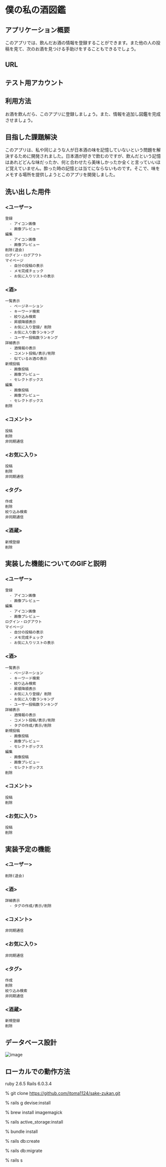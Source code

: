 # 僕の私の酒図鑑

## アプリケーション概要
  このアプリでは、飲んだお酒の情報を登録することができます。また他の人の投稿を見て、次のお酒を見つける手助けをすることもできるでしょう。

## URL

## テスト用アカウント

## 利用方法
  お酒を飲んだら、このアプリに登録しましょう。また、情報を追加し図鑑を完成させましょう。

## 目指した課題解決
  このアプリは、私や同じような人が日本酒の味を記憶していないという問題を解決するために開発されました。日本酒が好きで飲むのですが、飲んだという記憶はあれどどんな味だったか、何と合わせたら美味しかったか全くと言っていいほど覚えていません。酔った時の記憶とは当てにならないものです。そこで、味をメモする場所を提供しようとこのアプリを開発しました。

## 洗い出した用件

  ### <ユーザー>
    登録
      - アイコン画像
      - 画像プレビュー
    編集
      - アイコン画像
      - 画像プレビュー
    削除(退会)
    ログイン・ログアウト
    マイページ
      - 自分の投稿の表示
      - メモ完成チェック
      - お気に入りリストの表示
  ### <酒>
    一覧表示
      - ページネーション
      - キーワード検索
      - 絞り込み検索
      - 昇順降順表示
      - お気に入り登録/ 削除
      - お気に入り数ランキング
      - ユーザー投稿数ランキング
    詳細表示
      - 酒情報の表示
      - コメント投稿/表示/削除
      - 似ているお酒の表示
    新規投稿
      - 画像投稿
      - 画像プレビュー
      - セレクトボックス
    編集
      - 画像投稿
      - 画像プレビュー
      - セレクトボックス
    削除
  ### <コメント>
    投稿
    削除
    非同期通信
  ### <お気に入り>
    投稿
    削除
    非同期通信
  ### <タグ>
    作成
    削除
    絞り込み検索
    非同期通信
  ### <酒蔵>
    新規登録
    削除
    
## 実装した機能についてのGIFと説明
  ### <ユーザー>
    登録
      - アイコン画像
      - 画像プレビュー
    編集
      - アイコン画像
      - 画像プレビュー
    ログイン・ログアウト
    マイページ
      - 自分の投稿の表示
      - メモ完成チェック
      - お気に入りリストの表示
  ### <酒>
    一覧表示
      - ページネーション
      - キーワード検索
      - 絞り込み検索
      - 昇順降順表示
      - お気に入り登録/ 削除
      - お気に入り数ランキング
      - ユーザー投稿数ランキング
    詳細表示
      - 酒情報の表示
      - コメント投稿/表示/削除
      - タグの作成/表示/削除
    新規投稿
      - 画像投稿
      - 画像プレビュー
      - セレクトボックス
    編集
      - 画像投稿
      - 画像プレビュー
      - セレクトボックス
    削除
  ### <コメント>
    投稿
    削除
  ### <お気に入り>
    投稿
    削除
    

## 実装予定の機能
  ### <ユーザー>
    削除(退会)
  ### <酒>
    詳細表示
      - タグの作成/表示/削除
  ### <コメント>
    非同期通信
  ### <お気に入り>
    非同期通信
  ### <タグ>
    作成
    削除
    絞り込み検索
    非同期通信
  ### <酒蔵>
    新規登録
    削除
    

## データベース設計
  ![image](sake-zukan.png)

## ローカルでの動作方法
  ruby 2.6.5
  Rails 6.0.3.4

  % git clone https://github.com/itoma1124/sake-zukan.git

  % rails g devise:install

  % brew install imagemagick

  % rails active_storage:install

  % bundle install

  % rails db:create

  % rails db:migrate

  % rails s


